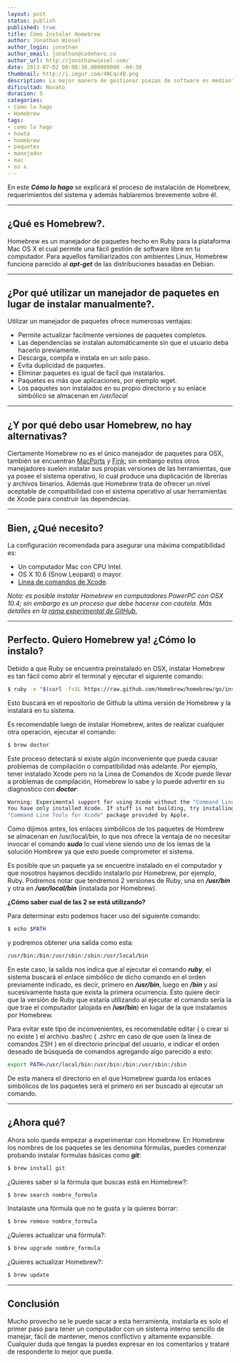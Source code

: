 ```yaml
---
layout: post
status: publish
published: true
title: Cómo Instalar Homebrew
author: Jonathan Wiesel
author_login: jonathan
author_email: jonathan@codehero.co
author_url: http://jonathanwiesel.com/
date: 2013-07-02 00:00:36.000000000 -04:30
thumbnail: http://i.imgur.com/4NCqc4B.png
description: La mejor manera de gestionar piezas de software es mediante el uso de manejadores de paquetes, veamos como hacerlo en Mac OS X con Homebrew.
dificultad: Novato
duracion: 5
categories:
- Cómo lo hago
- Homebrew
tags:
- como lo hago
- howto
- homebrew
- paquetes
- manejador
- mac
- os x
---
```

En este ***Cómo lo hago*** se explicará el proceso de instalación de Homebrew, requerimientos del sistema y además hablaremos brevemente sobre él.

* * *

## ¿Qué es Homebrew?.

Homebrew es un manejador de paquetes hecho en Ruby para la plataforma Mac OS X el cual permite una fácil gestión de software libre en tu computador. Para aquellos familiarizados con ambientes Linux, Homebrew funciona parecido al ***apt-get*** de las distribuciones basadas en Debian.

* * *

## ¿Por qué utilizar un manejador de paquetes en lugar de instalar manualmente?.

Utilizar un manejador de paquetes ofrece numerosas ventajas:

*   Permite actualizar facilmente versiones de paquetes completos.
*   Las dependencias se instalan automáticamente sin que el usuario deba hacerlo previamente.
*   Descarga, compila e instala en un solo paso.
*   Evita duplicidad de paquetes.
*   Eliminar paquetes es igual de facil que instalarlos.
*   Paquetes es más que aplicaciones, por ejemplo wget.
*   Los paquetes son instalados en su propio directorio y su enlace simbólico se almacenan en */usr/local*

* * *

## ¿Y por qué debo usar Homebrew, no hay alternativas?

Ciertamente Homebrew no es el único manejador de paquetes para OSX, también se encuentran [MacPorts][1] y [Fink][2]; sin embargo estos otros manejadores suelen instalar sus propias versiones de las herramientas, que ya posee el sistema operativo, lo cual produce una duplicación de librerías y archivos binarios. Además que Homebrew trata de ofrecer un nivel aceptable de compatibilidad con el sistema operativo al usar herramientas de Xcode para construir las dependecias.

* * *

## Bien, ¿Qué necesito?

La configuración recomendada para asegurar una máxima compatibilidad es:

*   Un computador Mac con CPU Intel.
*   OS X 10.6 (Snow Leopard) o mayor.
*   [Linea de comandos de Xcode][3].

*Nota: es posible instalar Homebrew en computadores PowerPC con OSX 10.4; sin embargo es un proceso que debe hacerse con cautela. Más detalles en la [rama experimental de GitHub.][4]*

* * *

## Perfecto. Quiero Homebrew ya! ¿Cómo lo instalo?

Debido a que Ruby se encuentra preinstalado en OSX, instalar Homebrew es tan fácil como abrir el terminal y ejecutar el siguiente comando:

```sh
$ ruby -e "$(curl -fsSL https://raw.github.com/Homebrew/homebrew/go/install)"
```

Esto buscará en el repositorio de Github la ultima versión de Homebrew y la instalará en tu sistema.

Es recomendable luego de instalar Homebrew, antes de realizar cualquier otra operación, ejecutar el comando:

```sh
$ brew doctor
```

Este proceso detectará si existe algún inconveniente que pueda causar problemas de compilación o compatibilidad más adelante. Por ejemplo, tener instalado Xcode pero no la Linea de Comandos de Xcode puede llevar a problemas de compilación, Homebrew lo sabe y lo puede advertir en su diagnostico con ***doctor***:

```sh
Warning: Experimental support for using Xcode without the "Command Line Tools".
You have only installed Xcode. If stuff is not building, try installing the
"Command Line Tools for Xcode" package provided by Apple.
```

Como dijimos antes, los enlaces simbólicos de los paquetes de Hombrew se almacenan en /usr/local/bin, lo que nos ofrece la ventaja de no necesitar invocar el comando ***sudo*** lo cual viene siendo uno de los lemas de la solución Hombrew ya que esto puede comprometer el sistema.

Es posible que un paquete ya se encuentre instalado en el computador y que nosotros hayamos decidido instalarlo por Homebrew, por ejemplo, Ruby. Podremos notar que tendremos 2 versiones de Ruby, una en ***/usr/bin*** y otra en ***/usr/local/bin*** (instalada por Homebrew).



**¿Cómo saber cual de las 2 se está utilizando?**

Para determinar esto podemos hacer uso del siguiente comando:

```sh
$ echo $PATH
```

y podremos obtener una salida como esta:

```sh
/usr/bin:/bin:/usr/sbin:/sbin:/usr/local/bin
```

En este caso, la salida nos indica que al ejecutar el comando ***ruby***, el sistema buscará el enlace simbólico de dicho comando en el orden previamente indicado, es decir, primero en ***/usr/bin***, luego en ***/bin*** y así sucesivamente hasta que exista la primera ocurrencia. Esto quiere decir que la versión de Ruby que estaría utilizando al ejecutar el comando sería la que trae el computador (alojada en **/usr/bin**) en lugar de la que instalamos por Homebrew.

Para evitar este tipo de inconvenientes, es recomendable editar ( o crear si no existe ) el archivo .bashrc ( .zshrc en caso de que usen la linea de comandos ZSH ) en el directorio principal del usuario, e indicar el orden deseado de búsqueda de comandos agregando algo parecido a esto:

```sh
export PATH=/usr/local/bin:/usr/bin:/bin:/usr/sbin:/sbin
```

De esta manera el directorio en el que Homebrew guarda los enlaces simbólicos de los paquetes será el primero en ser buscado al ejecutar un comando.
* * *

## ¿Ahora qué?

Ahora solo queda empezar a experimentar con Homebrew. En Homebrew los nombres de los paquetes se les denomina fórmulas, puedes comenzar probando instalar formulas básicas como ***git***:

```sh
$ brew install git
```

¿Quieres saber si la fórmula que buscas está en Homebrew?:

```sh
$ brew search nombre_formula
```

Instalaste una fórmula que no te gusta y la quieres borrar:

```sh
$ brew remove nombre_formula
```

¿Quieres actualizar una fórmula?:

```sh
$ brew upgrade nombre_formula
```

¿Quieres actualizar Homebrew?:

```sh
$ brew update
```

* * *

## Conclusión

Mucho provecho se le puede sacar a esta herramienta, instalarla es solo el primer paso para tener un computador con un sistema interno sencillo de manejar, fácil de mantener, menos conflictivo y altamente expansible. Cualquier duda que tengas la puedes expresar en los comentarios y trataré de responderte lo mejor que pueda.

 [1]: http://www.macports.org/
 [2]: http://finkproject.org/
 [3]: http://itunes.apple.com/us/app/xcode/id497799835
 [4]: https://github.com/mistydemeo/tigerbrew
